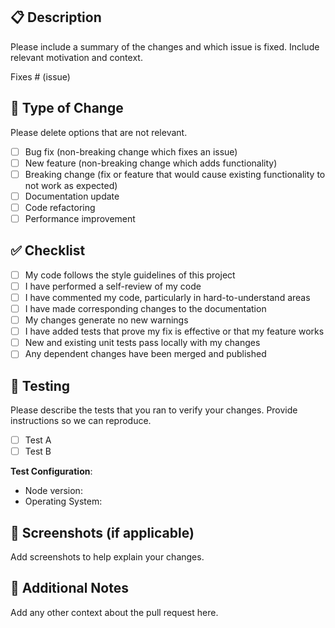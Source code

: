 ## 📋 Description

Please include a summary of the changes and which issue is fixed. Include relevant motivation and context.

Fixes # (issue)

## 🔄 Type of Change

Please delete options that are not relevant.

- [ ] Bug fix (non-breaking change which fixes an issue)
- [ ] New feature (non-breaking change which adds functionality)
- [ ] Breaking change (fix or feature that would cause existing functionality to not work as expected)
- [ ] Documentation update
- [ ] Code refactoring
- [ ] Performance improvement

## ✅ Checklist

- [ ] My code follows the style guidelines of this project
- [ ] I have performed a self-review of my code
- [ ] I have commented my code, particularly in hard-to-understand areas
- [ ] I have made corresponding changes to the documentation
- [ ] My changes generate no new warnings
- [ ] I have added tests that prove my fix is effective or that my feature works
- [ ] New and existing unit tests pass locally with my changes
- [ ] Any dependent changes have been merged and published

## 🧪 Testing

Please describe the tests that you ran to verify your changes. Provide instructions so we can reproduce.

- [ ] Test A
- [ ] Test B

**Test Configuration**:
- Node version:
- Operating System:

## 📸 Screenshots (if applicable)

Add screenshots to help explain your changes.

## 📝 Additional Notes

Add any other context about the pull request here.